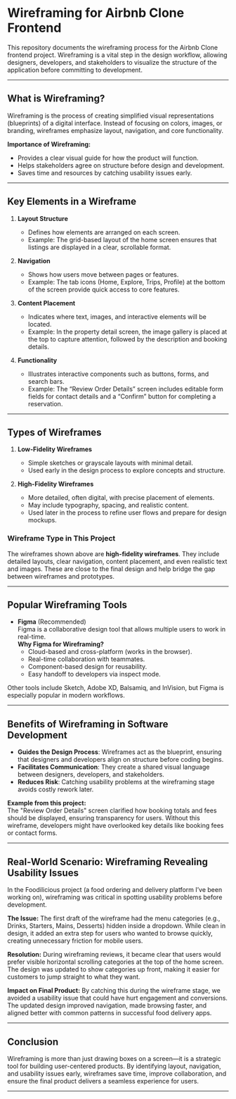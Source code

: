 # Wireframing for Airbnb Clone Frontend

This repository documents the wireframing process for the Airbnb Clone frontend project. Wireframing is a vital step in the design workflow, allowing designers, developers, and stakeholders to visualize the structure of the application before committing to development.

---

## What is Wireframing?

Wireframing is the process of creating simplified visual representations (blueprints) of a digital interface. Instead of focusing on colors, images, or branding, wireframes emphasize layout, navigation, and core functionality.  

**Importance of Wireframing:**
- Provides a clear visual guide for how the product will function.  
- Helps stakeholders agree on structure before design and development.  
- Saves time and resources by catching usability issues early.  

---

## Key Elements in a Wireframe

1. **Layout Structure**  
   - Defines how elements are arranged on each screen.  
   - Example: The grid-based layout of the home screen ensures that listings are displayed in a clear, scrollable format.  

2. **Navigation**  
   - Shows how users move between pages or features.  
   - Example: The tab icons (Home, Explore, Trips, Profile) at the bottom of the screen provide quick access to core features.  

3. **Content Placement**  
   - Indicates where text, images, and interactive elements will be located.  
   - Example: In the property detail screen, the image gallery is placed at the top to capture attention, followed by the description and booking details.  

4. **Functionality**  
   - Illustrates interactive components such as buttons, forms, and search bars.  
   - Example: The “Review Order Details” screen includes editable form fields for contact details and a “Confirm” button for completing a reservation.  

---

## Types of Wireframes

1. **Low-Fidelity Wireframes**  
   - Simple sketches or grayscale layouts with minimal detail.  
   - Used early in the design process to explore concepts and structure.  

2. **High-Fidelity Wireframes**  
   - More detailed, often digital, with precise placement of elements.  
   - May include typography, spacing, and realistic content.  
   - Used later in the process to refine user flows and prepare for design mockups.  

### Wireframe Type in This Project  
The wireframes shown above are **high-fidelity wireframes**. They include detailed layouts, clear navigation, content placement, and even realistic text and images. These are close to the final design and help bridge the gap between wireframes and prototypes.

---

## Popular Wireframing Tools

- **Figma** (Recommended)  
  Figma is a collaborative design tool that allows multiple users to work in real-time.  
  **Why Figma for Wireframing?**  
  - Cloud-based and cross-platform (works in the browser).  
  - Real-time collaboration with teammates.  
  - Component-based design for reusability.  
  - Easy handoff to developers via inspect mode.  

Other tools include Sketch, Adobe XD, Balsamiq, and InVision, but Figma is especially popular in modern workflows.

---

## Benefits of Wireframing in Software Development

- **Guides the Design Process**: Wireframes act as the blueprint, ensuring that designers and developers align on structure before coding begins.  
- **Facilitates Communication**: They create a shared visual language between designers, developers, and stakeholders.  
- **Reduces Risk**: Catching usability problems at the wireframing stage avoids costly rework later.  

**Example from this project:**  
The "Review Order Details" screen clarified how booking totals and fees should be displayed, ensuring transparency for users. Without this wireframe, developers might have overlooked key details like booking fees or contact forms.  

---

## Real-World Scenario: Wireframing Revealing Usability Issues

In the Foodilicious project (a food ordering and delivery platform I’ve been working on), wireframing was critical in spotting usability problems before development.

**The Issue:**
The first draft of the wireframe had the menu categories (e.g., Drinks, Starters, Mains, Desserts) hidden inside a dropdown. While clean in design, it added an extra step for users who wanted to browse quickly, creating unnecessary friction for mobile users.

**Resolution:**
During wireframing reviews, it became clear that users would prefer visible horizontal scrolling categories at the top of the home screen. The design was updated to show categories up front, making it easier for customers to jump straight to what they want.

**Impact on Final Product:**
By catching this during the wireframe stage, we avoided a usability issue that could have hurt engagement and conversions. The updated design improved navigation, made browsing faster, and aligned better with common patterns in successful food delivery apps.

---

## Conclusion

Wireframing is more than just drawing boxes on a screen—it is a strategic tool for building user-centered products. By identifying layout, navigation, and usability issues early, wireframes save time, improve collaboration, and ensure the final product delivers a seamless experience for users.

---
